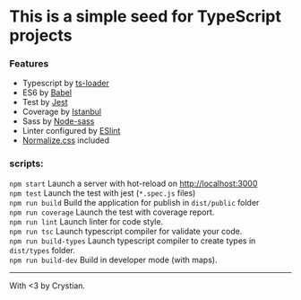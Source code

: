 # This is a simple seed for TypeScript projects

### Features

* Typescript by [ts-loader](https://github.com/TypeStrong/ts-loader)
* ES6 by [Babel](https://babeljs.io/)
* Test by [Jest](https://jestjs.io/)
* Coverage by [Istanbul](https://istanbul.js.org/)
* Sass by [Node-sass](https://github.com/sass/node-sass)
* Linter configured by [ESlint](https://eslint.org/)
* [Normalize.css](https://necolas.github.io/normalize.css/) included


### scripts:

`npm start` Launch a server with hot-reload on [http://localhost:3000](http://localhost:3000)  
`npm test` Launch the test with jest (`*.spec.js` files)  
`npm run build` Build the application for publish in `dist/public` folder  
`npm run coverage` Launch the test with coverage report.  
`npm run lint` Launch linter for code style.  
`npm run tsc` Launch typescript compiler for validate your code.  
`npm run build-types` Launch typescript compiler to create types in `dist/types` folder.  
`npm run build-dev` Build in developer mode (with maps).  

---

With <3 by Crystian. 
